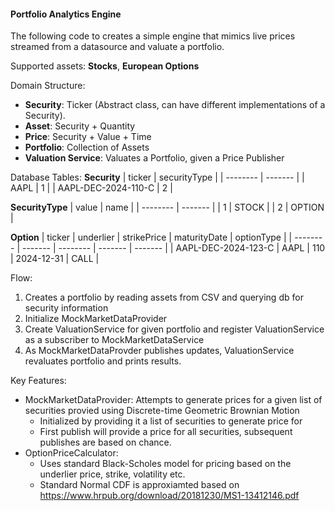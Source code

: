 #### Portfolio Analytics Engine ####

The following code to creates a simple engine that mimics live prices streamed from a datasource and valuate a portfolio.

Supported assets: **Stocks**, **European Options**

Domain Structure:
- **Security**: Ticker (Abstract class, can have different implementations of a Security).
- **Asset**: Security + Quantity 
- **Price**: Security + Value + Time
- **Portfolio**: Collection of Assets
- **Valuation Service**: Valuates a Portfolio, given a Price Publisher

Database Tables:
**Security**
| ticker    | securityType |
| -------- | ------- |
| AAPL  | 1   |
| AAPL-DEC-2024-110-C |   2   |

**SecurityType**
| value    | name |
| -------- | ------- |
|  1 | STOCK   |
|  2 |   OPTION   |

**Option**
| ticker    | underlier | strikePrice | maturityDate | optionType | 
| -------- | ------- | -------- | ------- | ------- |
|  AAPL-DEC-2024-123-C | AAPL  | 110 | 2024-12-31 | CALL |


Flow:
1. Creates a portfolio by reading assets from CSV and querying db for security information
2. Initialize MockMarketDataProvider
3. Create ValuationService for given portfolio and register ValuationService as a subscriber to MockMarketDataService
4. As MockMarketDataProvder publishes updates, ValuationService revaluates portfolio and prints results.

Key Features:
- MockMarketDataProvider: Attempts to generate prices for a given list of securities provied using Discrete-time Geometric Brownian Motion
  - Initialized by providing it a list of securities to generate price for
  - First publish will provide a price for all securities, subsequent publishes are based on chance.
- OptionPriceCalculator:
  - Uses standard Black-Scholes model for pricing based on the underlier price, strike, volatility etc.
  - Standard Normal CDF is approxiamted based on https://www.hrpub.org/download/20181230/MS1-13412146.pdf
